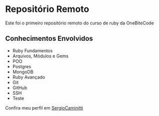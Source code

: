 # Repositório Remoto
Este foi o primeiro repositório remoto do curso de ruby da OneBiteCode

## Conhecimentos Envolvidos

- Ruby Fundamentos
- Arquivos, Módulos e Gems
- POO
- Postgres
- MongoDB
- Ruby Avançado
- Git
- GitHub
- SSH
- Teste

Confira meu perfil em [SergioCaminitti](https://github.com/SergioCaminitti)